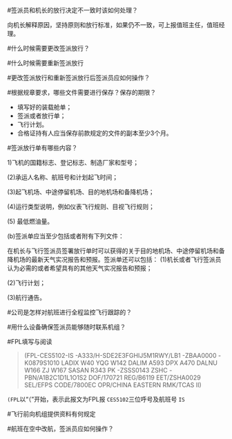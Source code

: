 #签派员和机长的放行决定不一致时该如何处理？

向机长解释原因，坚持原则和放行标准，如果仍不一致，可上报值班主任，值班经理。

#什么时候需要更改签派放行？

#什么时候需要重新签派放行

#更改签派放行和重新签派放行后签派员应如何操作？

#根据规章要求，哪些文件需要进行保存？保存的期限？

- 填写好的装载舱单；
- 签派或者放行单；
- 飞行计划。
- 合格证持有人应当保存前款规定的文件的副本至少3个月。

#签派放行单有哪些内容？

1)飞机的国籍标志、登记标志、制造厂家和型号；

(2)承运人名称、航班号和计划起飞时间；

(3)起飞机场、中途停留机场、目的地机场和备降机场；

(4)运行类型说明，例如仪表飞行规则、目视飞行规则；

(5) 最低燃油量。

(b)签派单应当至少包括或者附有下列文件：

在机长与飞行签派员签署放行单时可以获得的关于目的地机场、中途停留机场和备降机场的最新天气实况报告和预报。签派单还可以包括：
(1)机长或者飞行签派员认为必需的或者希望具有的其他天气实况报告和预报；

(2)飞行计划；

(3)航行通告。

#公司是怎样对航班进行全程监控飞行跟踪的？

#用什么设备确保签派员能够随时联系机组？

#FPL填写与阅读

>(FPL-CES5102-IS
-A333/H-SDE2E3FGHIJ5M1RWY/LB1
-ZBAA0000
-K0879S1010 LADIX W40 YQG W142 DALIM A593 DPX A470 DALNU W166
 ZJ W167 SASAN R343 PK
-ZSSS0143 ZSHC
-PBN/A1B2C1D1L1O1S2 DOF/170721 REG/B6119
 EET/ZSHA0029
 SEL/EFPS CODE/7800EC OPR/CHINA EASTERN
 RMK/TCAS II)
 
 `(FPL`以“（”开始，表示此报文为FPL报
 `CES5102`三位呼号及航班号
 `IS`



#飞行前向机组提供资料有何规定

#航班在空中改航，签派员应如何操作？
